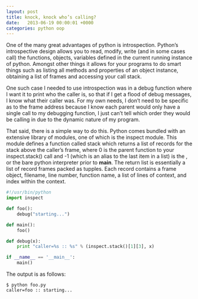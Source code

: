 ```yaml
---
layout: post
title: knock, knock who’s calling?
date:   2013-06-19 00:00:01 +0000
categories: python oop
---
```


One of the many great advantages of python is introspection. Python’s introspective design allows you to read, modify, write (and in some cases call) the functions, objects, variables defined in the current running instance of python. Amongst other things it allows for your programs to do smart things such as listing all methods and properties of an object instance, obtaining a list of frames and accessing your call stack.

One such case I needed to use introspection was in a debug function where I want it to print who the caller is, so that if I get a flood of debug messages, I know what their caller was. For my own needs, I don’t need to be specific as to the frame address because I know each parent would only have a single call to my debugging function, I just can’t tell which order they would be calling in due to the dynamic nature of my program.

That said, there is a simple way to do this. Python comes bundled with an extensive library of modules, one of which is the inspect module. This module defines a function called stack which returns a list of records for the stack above the caller’s frame, where 0 is the parent function to your inspect.stack() call and -1 (which is an alias to the last item in a list) is the <module>, or the bare python interpreter prior to __main__. The return list is essentially a list of record frames packed as tupples. Each record contains a frame object, filename, line number, function name, a list of lines of context, and index within the context.

```python
#!/usr/bin/python
import inspect

def foo():
    debug("starting...")

def main():
    foo()

def debug(x):
    print "caller=%s :: %s" % (inspect.stack()[1][3], x)

if __name__ == '__main__':
    main()
```



The output is as follows:

```shell
$ python foo.py
caller=foo :: starting...
```